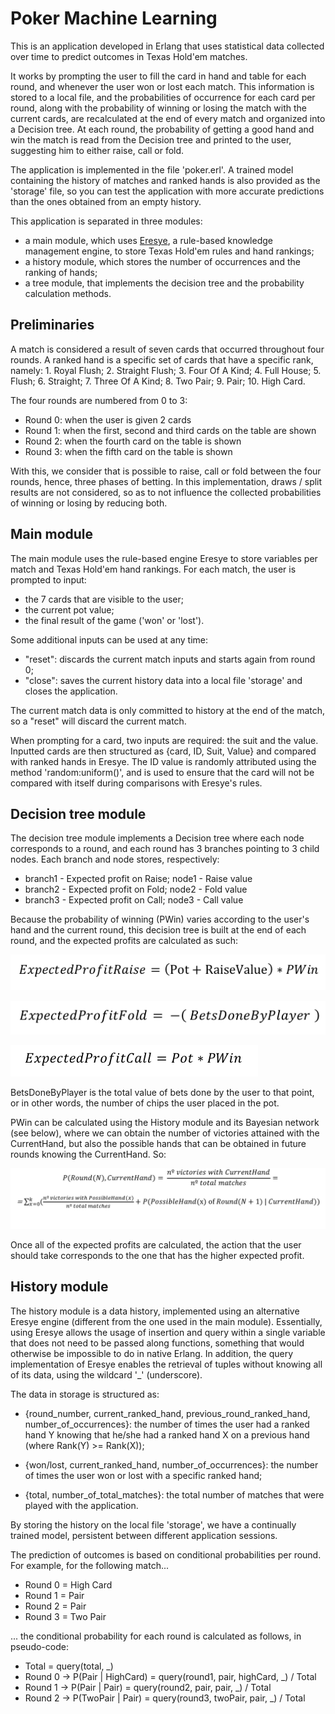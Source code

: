 
# Poker Machine Learning

This is an application developed in Erlang that uses statistical data collected over time to predict outcomes in Texas Hold'em matches.

It works by prompting the user to fill the card in hand and table for each round, and whenever the user won or lost each match. This information is stored to a local file, and the probabilities of occurrence for each card per round, along with the probability of winning or losing the match with the current cards, are recalculated at the end of every match and organized into a Decision tree. At each round, the probability of getting a good hand and win the match is read from the Decision tree and printed to the user, suggesting him to either raise, call or fold.

The application is implemented in the file 'poker.erl'. A trained model containing the history of matches and ranked hands is also provided as the 'storage' file, so you can test the application with more accurate predictions than the ones obtained from an empty history.

This application is separated in three modules:
- a main module, which uses [Eresye](http://sourceforge.net/projects/eresye/), a rule-based knowledge management engine, to store Texas Hold'em rules and hand rankings;
- a history module, which stores the number of occurrences and the ranking of hands;
- a tree module, that implements the decision tree and the probability calculation methods.

## Preliminaries

A match is considered a result of seven cards that occurred throughout four rounds. A ranked hand is a specific set of cards that have a specific rank, namely: 1. Royal Flush; 2. Straight Flush; 3. Four Of A Kind; 4. Full House; 5. Flush; 6. Straight; 7. Three Of A Kind; 8. Two Pair; 9. Pair; 10. High Card.

The four rounds are numbered from 0 to 3:
- Round 0: when the user is given 2 cards
- Round 1: when the first, second and third cards on the table are shown
- Round 2: when the fourth card on the table is shown
- Round 3: when the fifth card on the table is shown

With this, we consider that is possible to raise, call or fold between the four rounds, hence, three phases of betting.
In this implementation, draws / split results are not considered, so as to not influence the collected probabilities of winning or losing by reducing both.

## Main module

The main module uses the rule-based engine Eresye to store variables per match and Texas Hold'em hand rankings. For each match, the user is prompted to input:
- the 7 cards that are visible to the user;
- the current pot value;
- the final result of the game ('won' or 'lost').

Some additional inputs can be used at any time:
- "reset": discards the current match inputs and starts again from round 0;
- "close": saves the current history data into a local file 'storage' and closes the application.

The current match data is only committed to history at the end of the match, so a "reset" will discard the current match.

When prompting for a card, two inputs are required: the suit and the value. Inputted cards are then structured as {card, ID, Suit, Value} and compared with ranked hands in Eresye. The ID value is randomly attributed using the method 'random:uniform()', and is used to ensure that the card will not be compared with itself during comparisons with Eresye's rules.



## Decision tree module

The decision tree module implements a Decision tree where each node corresponds to a round, and each round has 3 branches pointing to 3 child nodes. Each branch and node stores, respectively:
- branch1 - Expected profit on Raise; node1 - Raise value
- branch2 - Expected profit on Fold; node2 - Fold value
- branch3 - Expected profit on Call; node3 - Call value

Because the probability of winning (PWin) varies according to the user's hand and the current round, this decision tree is built at the end of each round, and the expected profits are calculated as such:

![Formula 1](/img/formula1.png?raw=true "Expected profit on Raise")

![Formula 2](/img/formula2.png?raw=true "Expected profit on Fold")

![Formula 3](/img/formula3.png?raw=true "Expected profit on Call")

BetsDoneByPlayer is the total value of bets done by the user to that point, or in other words, the number of chips the user placed in the pot.

PWin can be calculated using the History module and its Bayesian network (see below), where we can obtain the number of victories attained with the CurrentHand, but also the possible hands that can be obtained in future rounds knowing the CurrentHand. So:

![Formula 4](/img/pwin.png?raw=true "PWin")

Once all of the expected profits are calculated, the action that the user should take corresponds to the one that has the higher expected profit.



## History module

The history module is a data history, implemented using an alternative Eresye engine (different from the one used in the main module). Essentially, using Eresye allows the usage of insertion and query within a single variable that does not need to be passed along functions, something that would otherwise be impossible to do in native Erlang. In addition, the query implementation of Eresye enables the retrieval of tuples without knowing all of its data, using the wildcard '_' (underscore).

The data in storage is structured as:

- {round_number, current_ranked_hand, previous_round_ranked_hand, number_of_occurrences}: the number of times the user had a ranked hand Y knowing that he/she had a ranked hand X on a previous hand (where Rank(Y) >= Rank(X));

- {won/lost, current_ranked_hand, number_of_occurrences}: the number of times the user won or lost with a specific ranked hand;

- {total, number_of_total_matches}: the total number of matches that were played with the application.

By storing the history on the local file 'storage', we have a continually trained model, persistent between different application sessions.

The prediction of outcomes is based on conditional probabilities per round. For example, for the following match...
- Round 0 = High Card
- Round 1 = Pair
- Round 2 = Pair
- Round 3 = Two Pair

... the conditional probability for each round is calculated as follows, in pseudo-code:
- Total = query(total, _)
- Round 0 -> P(Pair | HighCard) = query(round1, pair, highCard, _) / Total
- Round 1 -> P(Pair | Pair) = query(round2, pair, pair, _) / Total
- Round 2 -> P(TwoPair | Pair) = query(round3, twoPair, pair, _) / Total





